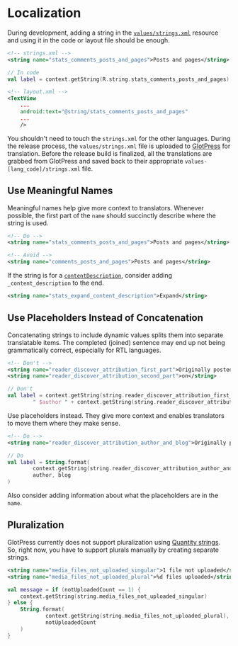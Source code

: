 # Localization

During development, adding a string in the [`values/strings.xml`](../WordPress/src/main/res/values/strings.xml) resource and using it in the code or layout file should be enough. 

```xml
<!-- strings.xml -->
<string name="stats_comments_posts_and_pages">Posts and pages</string>
```

```kotlin
// In code
val label = context.getString(R.string.stats_comments_posts_and_pages)
```

```xml
<!-- layout.xml -->
<TextView
    ...
    android:text="@string/stats_comments_posts_and_pages"
    ...
    />
```

You shouldn't need to touch the `strings.xml` for the other languages. During the release process, the `values/strings.xml` file is uploaded to [GlotPress](https://translate.wordpress.org/projects/apps/android/) for translation. Before the release build is finalized, all the translations are grabbed from GlotPress and saved back to their appropriate `values-[lang_code]/strings.xml` file.

## Use Meaningful Names

Meaningful names help give more context to translators. Whenever possible, the first part of the `name` should succinctly describe where the string is used. 

```xml
<!-- Do -->
<string name="stats_comments_posts_and_pages">Posts and pages</string>
```

```xml
<!-- Avoid -->
<string name="comments_posts_and_pages">Posts and pages</string>
```

If the string is for a [`contentDescription`](https://developer.android.com/reference/android/view/View.html#attr_android:contentDescription), consider adding `_content_description` to the end.

```xml
<string name="stats_expand_content_description">Expand</string>
```

## Use Placeholders Instead of Concatenation

Concatenating strings to include dynamic values splits them into separate translatable items. The completed (joined) sentence may end up not being grammatically correct, especially for RTL languages.

```xml
<!-- Don't -->
<string name="reader_discover_attribution_first_part">Originally posted by</string>
<string name="reader_discover_attribution_second_part">on</string>
```

```kotlin
// Don't
val label = context.getString(string.reader_discover_attribution_first_part) +
        " $author " + context.getString(string.reader_discover_attribution_second_part) + " $blog"
```

Use placeholders instead. They give more context and enables translators to move them where they make sense.

```xml
<!-- Do -->
<string name="reader_discover_attribution_author_and_blog">Originally posted by %1$s on %2$s</string>
```

```kotlin
// Do 
val label = String.format(
        context.getString(string.reader_discover_attribution_author_and_blog),
        author, blog
)
```

Also consider adding information about what the placeholders are in the `name`.

## Pluralization

GlotPress currently does not support pluralization using [Quantity strings](https://developer.android.com/guide/topics/resources/string-resource.html#Plurals). So, right now, you have to support plurals manually by creating separate strings.

```xml
<string name="media_files_not_uploaded_singular">1 file not uploaded</string>
<string name="media_files_not_uploaded_plural">%d files uploaded</string>
```

```kotlin
val message = if (notUploadedCount == 1) {
    context.getString(string.media_files_not_uploaded_singular)
} else {
    String.format(
            context.getString(string.media_files_not_uploaded_plural),
            notUploadedCount
    )
}
```

